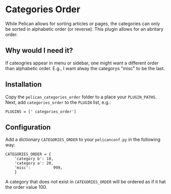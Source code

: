 # Categories Order

While Pelican allows for sorting articles or pages, the categories can
only be sorted in alphabetic order (or reverse). This plugin allows
for an abritary order.

## Why would I need it?

If cateogries appear in menu or sidebar, one might want a different
order than alphabetic order. E.g., I want alway the categorys "misc" to
be the last.

## Installation

Copy the `pelican_categories_order` folder to  a place your
`PLUGIN_PATHS`.
Next, add `categories_order` to the `PLUGIN` list, e.g.:

	PLUGINS = [' categories_order']

## Configuration

Add a dictionary `CATEGORIES_ORDER` to your `pelicanconf.py` in the
following way:

	CATEGORIES_ORDER = {
		'category b': 10,
		'category a': 20,
		'misc':          999,
		}

A category that does not exist in `CATEGORIES_ORDER` will be ordered
as if it hat the order value 100.
